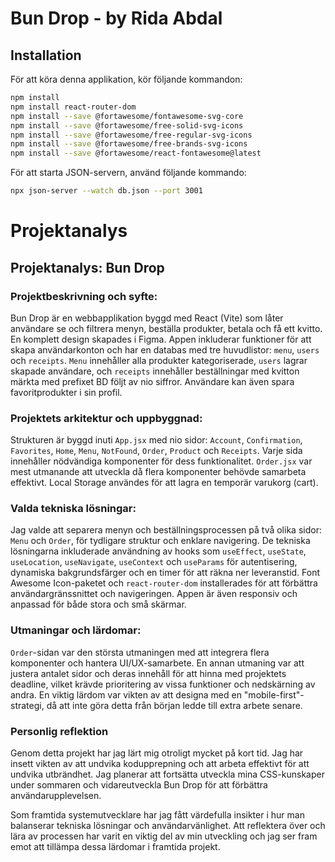 # Bun Drop - by Rida Abdal

## Installation

För att köra denna applikation, kör följande kommandon:

```bash
npm install
npm install react-router-dom
npm install --save @fortawesome/fontawesome-svg-core
npm install --save @fortawesome/free-solid-svg-icons
npm install --save @fortawesome/free-regular-svg-icons
npm install --save @fortawesome/free-brands-svg-icons
npm install --save @fortawesome/react-fontawesome@latest
```

För att starta JSON-servern, använd följande kommando:
```bash
npx json-server --watch db.json --port 3001
```
# Projektanalys

## Projektanalys: Bun Drop

### Projektbeskrivning och syfte:
Bun Drop är en webbapplikation byggd med React (Vite) som låter användare se och filtrera menyn, beställa produkter, betala och få ett kvitto. En komplett design skapades i Figma. Appen inkluderar funktioner för att skapa användarkonton och har en databas med tre huvudlistor: `menu`, `users` och `receipts`. `Menu` innehåller alla produkter kategoriserade, `users` lagrar skapade användare, och `receipts` innehåller beställningar med kvitton märkta med prefixet BD följt av nio siffror. Användare kan även spara favoritprodukter i sin profil.

### Projektets arkitektur och uppbyggnad:
Strukturen är byggd inuti `App.jsx` med nio sidor: `Account`, `Confirmation`, `Favorites`, `Home`, `Menu`, `NotFound`, `Order`, `Product` och `Receipts`. Varje sida innehåller nödvändiga komponenter för dess funktionalitet. `Order.jsx` var mest utmanande att utveckla då flera komponenter behövde samarbeta effektivt. Local Storage användes för att lagra en temporär varukorg (cart).

### Valda tekniska lösningar:
Jag valde att separera menyn och beställningsprocessen på två olika sidor: `Menu` och `Order`, för tydligare struktur och enklare navigering. De tekniska lösningarna inkluderade användning av hooks som `useEffect`, `useState`, `useLocation`, `useNavigate`, `useContext` och `useParams` för autentisering, dynamiska bakgrundsfärger och en timer för att räkna ner leveranstid. Font Awesome Icon-paketet och `react-router-dom` installerades för att förbättra användargränssnittet och navigeringen. Appen är även responsiv och anpassad för både stora och små skärmar.

### Utmaningar och lärdomar:
`Order`-sidan var den största utmaningen med att integrera flera komponenter och hantera UI/UX-samarbete. En annan utmaning var att justera antalet sidor och deras innehåll för att hinna med projektets deadline, vilket krävde prioritering av vissa funktioner och nedskärning av andra. En viktig lärdom var vikten av att designa med en "mobile-first"-strategi, då att inte göra detta från början ledde till extra arbete senare.

### Personlig reflektion
Genom detta projekt har jag lärt mig otroligt mycket på kort tid. Jag har insett vikten av att undvika kodupprepning och att arbeta effektivt för att undvika utbrändhet. Jag planerar att fortsätta utveckla mina CSS-kunskaper under sommaren och vidareutveckla Bun Drop för att förbättra användarupplevelsen.

Som framtida systemutvecklare har jag fått värdefulla insikter i hur man balanserar tekniska lösningar och användarvänlighet. Att reflektera över och lära av processen har varit en viktig del av min utveckling och jag ser fram emot att tillämpa dessa lärdomar i framtida projekt.
